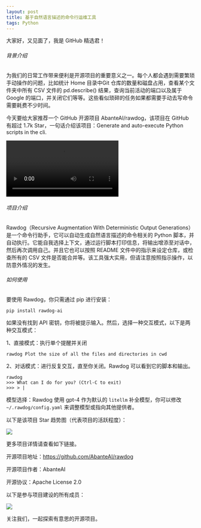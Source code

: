 ```yaml
---
layout: post
title: 基于自然语言描述的命令行运维工具
tags: Python
---
```


大家好，又见面了，我是 GitHub 精选君！

###### 背景介绍

为我们的日常工作带来便利是开源项目的重要意义之一。每个人都会遇到需要繁琐手动操作的问题，比如统计 Home 目录中Git 仓库的数量和磁盘占用，查看某个文件夹中所有 CSV 文件的 pd.describe() 结果，查询当前活动的端口以及属于 Google 的端口，并关闭它们等等。这些看似琐碎的任务如果都需要手动去写命令需要耗费不少时间。

今天要给大家推荐一个 GitHub 开源项目 AbanteAI/rawdog，该项目在 GitHub 有超过 1.7k Star，一句话介绍该项目：Generate and auto-execute Python scripts in the cli.

<video src="/Users/zhupeng/Downloads/301779248-1417a927-58c1-424f-90a8-e8e63875dcda.mp4"></video>

###### 项目介绍

Rawdog（Recursive Augmentation With Deterministic Output Generations）是一个命令行助手，它可以自动生成自然语言描述的命令相关的 Python 脚本，并自动执行。它能自我选择上下文，通过运行脚本打印信息，将输出增添至对话中，然后再次调用自己。并且它也可以按照 README 文件中的指示来设定仓库，或检查所有的 CSV 文件是否能合并等。该工具强大实用，但请注意按照指示操作，以防意外情况的发生。

###### 如何使用

要使用 Rawdog，你只需通过 pip 进行安装：

```
pip install rawdog-ai
```
如果没有找到 API 密钥，你将被提示输入。然后，选择一种交互模式，以下是两种交互模式：

1、直接模式：执行单个提醒并关闭

```
rawdog Plot the size of all the files and directories in cwd
```
2、对话模式：进行反复交互，直至你关闭。Rawdog 可以看到它的脚本和输出。

```
rawdog
>>> What can I do for you? (Ctrl-C to exit)
>>> > |
```
模型选择：Rawdog 使用 gpt-4 作为默认的 `litellm` 补全模型，你可以修改 `~/.rawdog/config.yaml` 来调整模型或指向其他提供者。


以下是该项目 Star 趋势图（代表项目的活跃程度）：

![](https://api.star-history.com/svg?repos=AbanteAI/rawdog&type=Timeline)

更多项目详情请查看如下链接。

开源项目地址：https://github.com/AbanteAI/rawdog 

开源项目作者：AbanteAI

开源协议：Apache License 2.0

以下是参与项目建设的所有成员：

![](https://contrib.rocks/image?repo=AbanteAI/rawdog)

关注我们，一起探索有意思的开源项目。

